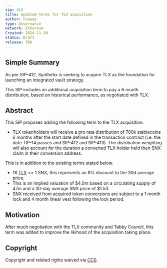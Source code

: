 ```yaml
---
sip: 413
title: Updated terms for TLX aquisition
author: Fenway
type: Governance
network: Ethereum
Created: 2024-11-30
status: Draft
release: TBD
---
```


## Simple Summary
As per SIP-412, Synthetix is seeking to acquire TLX as the foundation for launching an integrated vault strategy.

This SIP includes an additional acquisition term to pay a 6 month distribution, based on historical performance, as negotiated with TLX.

## Abstract
This SIP proposes adding the following term to the TLX acquisition.
- TLX tokenholders will receive a pro rata distribution of 700k stablecoins 6 months after the start date defined in the transaction contract (i.e. the date TIP-14 passes and SIP-412 and SIP-413). The distribution weighting will also account for the duration a converted TLX holder held their SNX claim in their conversion address.

This is in addition to the existing terms stated below.
- 18 [TLX](https://optimistic.etherscan.io/token/0xd9cc3d70e730503e7f28c1b407389198c4b75fa2) <> 1 SNX, this represents an 8% discount to the 30d average price.
- This is an implied valuation of $4.0m based on a circulating supply of 47m and a 30-day average SNX price of $1.53.
- SNX received from acquired token conversions are subject to a 1 month lock and 4 month linear vest following the lock period.

## Motivation
After much negotiation with the TLX community and Tabby Council, this term was added to improve the likihood of the acquisition taking place.

## Copyright
Copyright and related rights waived via [CC0](https://creativecommons.org/publicdomain/zero/1.0/).
